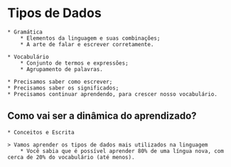 # Tipos de Dados

    * Gramática
        * Elementos da linguagem e suas combinações;
        * A arte de falar e escrever corretamente.

    * Vocabulário
        * Conjunto de termos e expressões;
        * Agrupamento de palavras.

    * Precisamos saber como escrever;
    * Precisamos saber os significados;
    * Precisamos continuar aprendendo, para crescer nosso vocabulário.

## Como vai ser a dinâmica do aprendizado?

    * Conceitos e Escrita

    > Vamos aprender os tipos de dados mais utilizados na linguagem
        * Você sabia que é possível aprender 80% de uma língua nova, com cerca de 20% do vocabulário (até menos).